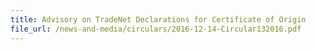```yaml
---
title: Advisory on TradeNet Declarations for Certificate of Origin
file_url: /news-and-media/circulars/2016-12-14-Circular132016.pdf
---
```

